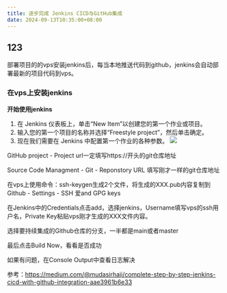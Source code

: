 ```yaml
---
title: 逐步完成 Jenkins CICD与GitHub集成
date: 2024-09-13T10:35:00+08:00
---
```

## 123
部署项目的的vps安装jenkins后，每当本地推送代码到github，jenkins会自动部署最新的项目代码到vps。

### 在vps上安装jenkins

**开始使用jenkins**

1. 在 Jenkins 仪表板上，单击“New Item”以创建您的第一个作业或项目。
2. 输入您的第一个项目的名称并选择“Freestyle project”，然后单击确定。
3. 现在我们需要在 Jenkins 中配置第一个作业的各种参数。
![](/images/imag.webp)

GitHub project - Project url一定填写https://开头的git仓库地址

Source Code Managment - Git - Reponstory URL 填写刚才一样的git仓库地址

在vps上使用命令：ssh-keygen生成2个文件，将生成的XXX.pub内容复制到
Github - Settings - SSH 爱and GPG keys

在Jenkins中的Credentials点击add，选择jenkins，Username填写vps的ssh用户名，Private Key粘贴vps刚才生成的XXX文件内容。

选择要持续集成的Github仓库的分支，一半都是main或者master

最后点击Build Now，看看是否成功

如果有问题，在Console Output中查看日志解决

参考：https://medium.com/@mudasirhaji/complete-step-by-step-jenkins-cicd-with-github-integration-aae3961b6e33
